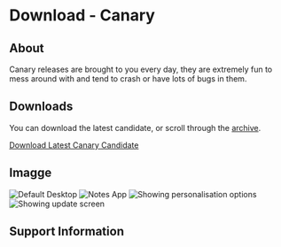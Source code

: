 # Download - Canary
## About
Canary releases are brought to you every day, they are extremely fun to mess around with and tend to crash or have lots of bugs in them.
## Downloads
You can download the latest candidate, or scroll through the [archive](https://phantomzx77.github.io/Wave/Archive).

[Download Latest Canary Candidate](https://mega.nz/file/BuEjUbJS#Fj4MJL-u0ayr0Pi63C-7Mmehm4arMcPPmY3cMny0wlU)

## Imagge
![Default Desktop](image.jpg)
![Notes App](image.jpg)
![Showing personalisation options](image.jpg)
![Showing update screen](image.jpg)

## Support Information
